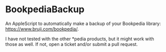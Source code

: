 # BookpediaBackup
An AppleScript to automatically make a backup of your Bookpedia library: https://www.bruji.com/bookpedia/.

I have not tested with the other *pedia products, but it might work with those as well. If not, open a ticket and/or submit a pull request.
